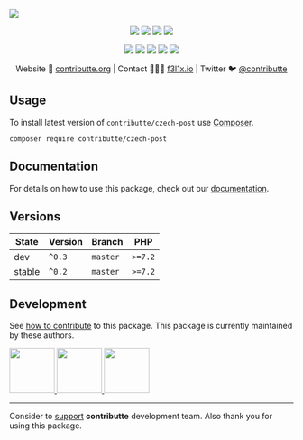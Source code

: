 ![](https://heatbadger.now.sh/github/readme/contributte/czech-post/)

<p align=center>
    <a href="https://github.com/contributte/czech-post/actions"><img src="https://badgen.net/github/checks/contributte/czech-post"></a>
    <a href="https://coveralls.io/r/contributte/czech-post"><img src="https://badgen.net/coveralls/c/github/contributte/czech-post"></a>
    <a href="https://packagist.org/packages/contributte/czech-post"><img src="https://badgen.net/packagist/dm/contributte/czech-post"></a>
    <a href="https://packagist.org/packages/contributte/czech-post"><img src="https://badgen.net/packagist/v/contributte/czech-post"></a>
</p>
<p align=center>
    <a href="https://packagist.org/packages/contributte/czech-post"><img src="https://badgen.net/packagist/php/contributte/czech-post"></a>
    <a href="https://github.com/contributte/czech-post"><img src="https://badgen.net/github/license/contributte/czech-post"></a>
    <a href="https://bit.ly/ctteg"><img src="https://badgen.net/badge/support/gitter/cyan"></a>
    <a href="https://bit.ly/cttfo"><img src="https://badgen.net/badge/support/forum/yellow"></a>
    <a href="https://contributte.org/partners.html"><img src="https://badgen.net/badge/sponsor/donations/F96854"></a>
</p>

<p align=center>
    Website 🚀 <a href="https://contributte.org">contributte.org</a> | Contact 👨🏻‍💻 <a href="https://f3l1x.io">f3l1x.io</a> | Twitter 🐦 <a href="https://twitter.com/contributte">@contributte</a>
</p>

## Usage

To install latest version of `contributte/czech-post` use [Composer](https://getcomposer.com).

```
composer require contributte/czech-post
```

## Documentation

For details on how to use this package, check out our [documentation](.docs).

## Versions

| State       | Version | Branch   | PHP     |
|-------------|---------|----------|---------|
| dev         | `^0.3`  | `master` | `>=7.2` |
| stable      | `^0.2`  | `master` | `>=7.2` |

## Development

See [how to contribute](https://contributte.org) to this package. This package is currently maintained by these authors.

<a href="https://github.com/f3l1x">
    <img width="80" height="80" src="https://avatars.githubusercontent.com/f3l1x">
</a>
<a href="https://github.com/mabar">
    <img width="80" height="80" src="https://avatars.githubusercontent.com/mabar">
</a>
<a href="https://github.com/kedlas">
    <img width="80" height="80" src="https://avatars.githubusercontent.com/kedlas">
</a>

-----

Consider to [support](https://contributte.org/partners) **contributte** development team.
Also thank you for using this package.
